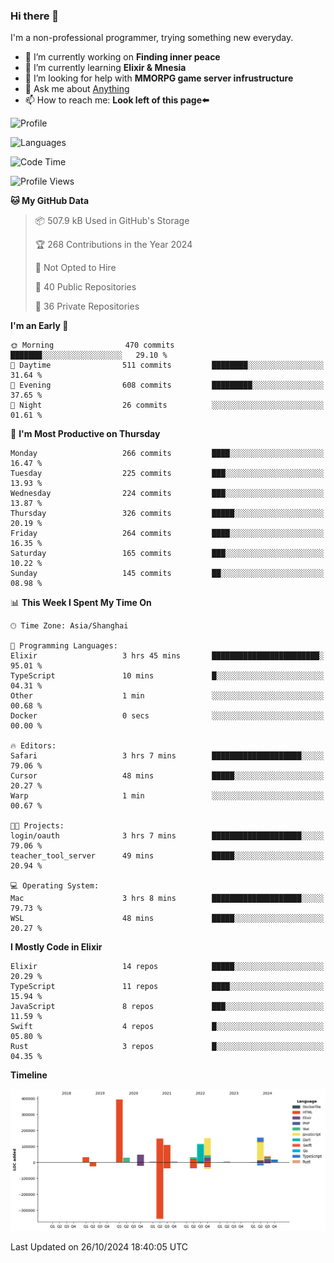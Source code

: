 ### Hi there 👋

I'm a non-professional programmer, trying something new everyday.

<!--
**dyzdyz010/dyzdyz010** is a ✨ _special_ ✨ repository because its `README.md` (this file) appears on your GitHub profile.
-->

- 🔭 I’m currently working on **Finding inner peace**
- 🌱 I’m currently learning **Elixir & Mnesia**
- 🤔 I’m looking for help with **MMORPG game server infrustructure**
- 💬 Ask me about [Anything](https://github.com/dyzdyz010/dyzdyz010/issues)
- 📫 How to reach me: **Look left of this page⬅️**

<!-- - 👯 I’m looking to collaborate on
- 😄 Pronouns: ...
- ⚡ Fun fact: ...
 -->
 
![Profile](https://github-readme-stats.vercel.app/api?username=dyzdyz010&count_private=true&show_icons=true&theme=dracula)

![Languages](https://github-readme-stats.vercel.app/api/top-langs/?username=dyzdyz010&layout=compact&theme=dracula)

<!--START_SECTION:waka-->
![Code Time](http://img.shields.io/badge/Code%20Time-1%2C825%20hrs%2032%20mins-blue)

![Profile Views](http://img.shields.io/badge/Profile%20Views-1-blue)

**🐱 My GitHub Data** 

> 📦 507.9 kB Used in GitHub's Storage 
 > 
> 🏆 268 Contributions in the Year 2024
 > 
> 🚫 Not Opted to Hire
 > 
> 📜 40 Public Repositories 
 > 
> 🔑 36 Private Repositories 
 > 
**I'm an Early 🐤** 

```text
🌞 Morning                470 commits         ███████░░░░░░░░░░░░░░░░░░   29.10 % 
🌆 Daytime                511 commits         ████████░░░░░░░░░░░░░░░░░   31.64 % 
🌃 Evening                608 commits         █████████░░░░░░░░░░░░░░░░   37.65 % 
🌙 Night                  26 commits          ░░░░░░░░░░░░░░░░░░░░░░░░░   01.61 % 
```
📅 **I'm Most Productive on Thursday** 

```text
Monday                   266 commits         ████░░░░░░░░░░░░░░░░░░░░░   16.47 % 
Tuesday                  225 commits         ███░░░░░░░░░░░░░░░░░░░░░░   13.93 % 
Wednesday                224 commits         ███░░░░░░░░░░░░░░░░░░░░░░   13.87 % 
Thursday                 326 commits         █████░░░░░░░░░░░░░░░░░░░░   20.19 % 
Friday                   264 commits         ████░░░░░░░░░░░░░░░░░░░░░   16.35 % 
Saturday                 165 commits         ███░░░░░░░░░░░░░░░░░░░░░░   10.22 % 
Sunday                   145 commits         ██░░░░░░░░░░░░░░░░░░░░░░░   08.98 % 
```


📊 **This Week I Spent My Time On** 

```text
🕑︎ Time Zone: Asia/Shanghai

💬 Programming Languages: 
Elixir                   3 hrs 45 mins       ████████████████████████░   95.01 % 
TypeScript               10 mins             █░░░░░░░░░░░░░░░░░░░░░░░░   04.31 % 
Other                    1 min               ░░░░░░░░░░░░░░░░░░░░░░░░░   00.68 % 
Docker                   0 secs              ░░░░░░░░░░░░░░░░░░░░░░░░░   00.00 % 

🔥 Editors: 
Safari                   3 hrs 7 mins        ████████████████████░░░░░   79.06 % 
Cursor                   48 mins             █████░░░░░░░░░░░░░░░░░░░░   20.27 % 
Warp                     1 min               ░░░░░░░░░░░░░░░░░░░░░░░░░   00.67 % 

🐱‍💻 Projects: 
login/oauth              3 hrs 7 mins        ████████████████████░░░░░   79.06 % 
teacher_tool_server      49 mins             █████░░░░░░░░░░░░░░░░░░░░   20.94 % 

💻 Operating System: 
Mac                      3 hrs 8 mins        ████████████████████░░░░░   79.73 % 
WSL                      48 mins             █████░░░░░░░░░░░░░░░░░░░░   20.27 % 
```

**I Mostly Code in Elixir** 

```text
Elixir                   14 repos            █████░░░░░░░░░░░░░░░░░░░░   20.29 % 
TypeScript               11 repos            ████░░░░░░░░░░░░░░░░░░░░░   15.94 % 
JavaScript               8 repos             ███░░░░░░░░░░░░░░░░░░░░░░   11.59 % 
Swift                    4 repos             █░░░░░░░░░░░░░░░░░░░░░░░░   05.80 % 
Rust                     3 repos             █░░░░░░░░░░░░░░░░░░░░░░░░   04.35 % 
```



**Timeline**

![Lines of Code chart](https://raw.githubusercontent.com/dyzdyz010/dyzdyz010/master/assets/bar_graph.png)


 Last Updated on 26/10/2024 18:40:05 UTC
<!--END_SECTION:waka-->
